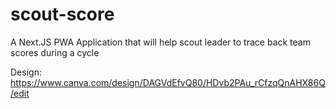 # scout-score
A Next.JS PWA Application that will help scout leader to trace back team scores during a cycle

Design: https://www.canva.com/design/DAGVdEfvQ80/HDvb2PAu_rCfzqQnAHX86Q/edit
